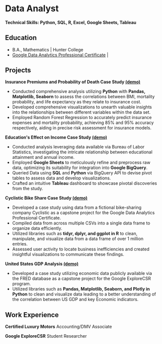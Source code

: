# Data Analyst

#### Technical Skills: Python, SQL, R, Excel, Google Sheets, Tableau

## Education
- B.A., Mathematics | Hunter College
- [Google Data Analytics Professional Certificate](https://coursera.org/share/03b4c57628268ff2b48a142573241118) | 

## Projects
**Insurance Premiums and Probability of Death Case Study [(demo)](https://www.kaggle.com/code/kevinjordan323232/insurance-project)**
- Conducted comprehensive analysis utilizing **Python** with **Pandas, Matplotlib, Seaborn** to assess the correlations between BMI, mortality probability, and life expectancy as they relate to insurance cost.
- Developed comprehensive visualizations to unearth valuable insights into the relationships between different variables within the data set.
- Employed Random Forest Regression to accurately predict insurance expenses and mortality probability, achieving 85% and 95% accuracy respectively, aiding in precise risk assessment for insurance models.

**Education's Effect on Income Case Study [(demo)](https://github.com/Kjordan101/Education-s-Effect-on-Income-Case-Study/blob/main/jobprojections.ipynb)**
- Conducted analysis leveraging data available via Bureau of Labor Statistics, investigating the intricate relationship between educational attainment and annual income.
- Employed **Google Sheets** to meticulously refine and preprocess raw data, optimizing its suitability for integration into **Google BigQuery**.
- Queried Data using **SQL** and **Python** via BigQuery API to devise pivot tables to assess data and develop visualizations.
- Crafted an intuitive **Tableau** dashboard to showcase pivotal discoveries from the study.

**Cyclistic Bike Share Case Study [(demo)](https://github.com/Kjordan101/cyclistic-bike-share/blob/main/cyclistic-bike-share-case-study.ipynb)** 
- Developed a case study using data from a fictional bike-sharing company Cyclistic as a capstone project for the Google Data Analytics Professional Certificate.
- Compiled data from across multiple CSVs into a single data frame to organize data efficiently.
- Utilized libraries such as **tidyr, dplyr, and ggplot in R** to clean, manipulate, and visualize data from a data frame of over 1 million entries.
- Assessed user activity to locate business inefficiencies and created insightful visualizations to communicate these findings.

**United States GDP Analysis [(demo)](https://www.kaggle.com/code/kevinjordan323232/gdp-analysis)**
- Developed a case study utilizing economic data publicly available via the FRED database as a capstone project for the Google ExploreCSR program. 
- Utilized libraries such as **Pandas, Matplotlib, Seaborn, and Plotly in Python** to clean and visualize data leading to a better understanding of the correlation between US GDP and key Economic indicators.

## Work Experience
**Certified Luxury Motors**
Accounting/DMV Associate

**Google ExploreCSR**
Student Researcher
